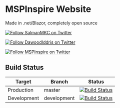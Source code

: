 # MSPInspire Website
Made in .net/Blazor, completely open source

[![Follow SalmanMKC on Twitter](https://img.shields.io/twitter/follow/SalmanMKC.svg?label=Follow%20SalmanMKC%20on%20Twitter&style=social)](https://twitter.com/intent/follow?screen_name=SalmanMKC)

[![Follow DawoodIddris on Twitter](https://img.shields.io/twitter/follow/DawoodIddris.svg?label=Follow%20DawoodIddris%20on%20Twitter&style=social)](https://twitter.com/intent/follow?screen_name=DawoodIddris)

[![Follow MSPInspire on Twitter](https://img.shields.io/twitter/follow/MSPInspire.svg?label=Follow%20MSPInspire%20on%20Twitter&style=social)](https://twitter.com/intent/follow?screen_name=MSInspir)


## Build Status
| Target | Branch | Status |
| ------ | ------ | ------ |
| Production | master | [![Build Status](https://dev.azure.com/MSPInspire/Website/_apis/build/status/master?branchName=master)](https://dev.azure.com/MSPInspire/Website/_build/latest?definitionId=10&branchName=master) |
| Development | development | [![Build Status](https://dev.azure.com/MSPInspire/Website/_apis/build/status/development?branchName=development)](https://dev.azure.com/MSPInspire/Website/_build/latest?definitionId=10) |
